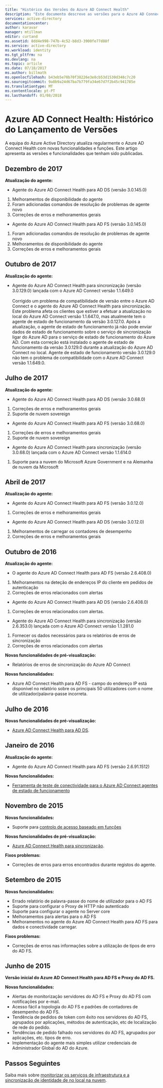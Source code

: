 ```yaml
---
title: "Histórico das Versões do Azure AD Connect Health"
description: "Este documento descreve as versões para o Azure AD Connect Health e que foi incluído nessas versões."
services: active-directory
documentationcenter: 
author: karavar
manager: mtillman
editor: curtand
ms.assetid: 8dd4e998-747b-4c52-b8d3-3900fe77d88f
ms.service: active-directory
ms.workload: identity
ms.tgt_pltfrm: na
ms.devlang: na
ms.topic: article
ms.date: 07/18/2017
ms.author: billmath
ms.openlocfilehash: b43eb5e78b70f38226e3e8cb53d1530d348c7c20
ms.sourcegitcommit: 9a8b9a24d67ba7b779fa34e67d7f2b45c941785e
ms.translationtype: MT
ms.contentlocale: pt-PT
ms.lasthandoff: 01/08/2018
---
```

# <a name="azure-ad-connect-health-version-release-history"></a>Azure AD Connect Health: Histórico do Lançamento de Versões
A equipa do Azure Active Directory atualiza regularmente o Azure AD Connect Health com novas funcionalidades e funções. Este artigo apresenta as versões e funcionalidades que tenham sido publicadas.

## <a name="december-2017"></a>Dezembro de 2017
**Atualização do agente:**

*   Agente do Azure AD Connect Health para AD DS (versão 3.0.145.0)
  1. Melhoramentos de disponibilidade do agente 
  2. Foram adicionadas comandos de resolução de problemas de agente novo
  3. Correções de erros e melhoramentos gerais
*   Agente do Azure AD Connect Health para AD FS (versão 3.0.145.0)
  1. Foram adicionadas comandos de resolução de problemas de agente novo
  2. Melhoramentos de disponibilidade do agente 
  3. Correções de erros e melhoramentos gerais
  
## <a name="october-2017"></a>Outubro de 2017
**Atualização do agente:**

 * Agente do Azure AD Connect Health para sincronização (versão 3.0.129.0) lançada com o Azure AD Connect versão 1.1.649.0
<br></br> Corrigido um problema de compatibilidade de versão entre o Azure AD Connect e o agente do Azure AD Connect Health para sincronização. Este problema afeta os clientes que estiver a efetuar a atualização no local do Azure AD Connect versão 1.1.647.0, mas atualmente tem o agente de estado de funcionamento da versão 3.0.127.0. Após a atualização, o agente de estado de funcionamento já não pode enviar dados de estado de funcionamento sobre o serviço de sincronização ligar do Azure AD para o serviço de estado de funcionamento do Azure AD. Com esta correção está instalado o agente de estado de funcionamento da versão 3.0.129.0 durante a atualização do Azure AD Connect no local. Agente de estado de funcionamento versão 3.0.129.0 não tem o problema de compatibilidade com o Azure AD Connect versão 1.1.649.0.

## <a name="july-2017"></a>Julho de 2017
**Atualização do agente:**

*   Agente do Azure AD Connect Health para AD DS (versão 3.0.68.0)
  1. Correções de erros e melhoramentos gerais
  2. Suporte de nuvem sovereign
*   Agente do Azure AD Connect Health para AD FS (versão 3.0.68.0)
  1. Correções de erros e melhoramentos gerais
  2. Suporte de nuvem sovereign
* Agente do Azure AD Connect Health para sincronização (versão 3.0.68.0) lançada com o Azure AD Connect versão 1.1.614.0
1. Suporte para a nuvem do Microsoft Azure Government e na Alemanha de nuvem da Microsoft

## <a name="april-2017"></a>Abril de 2017      
**Atualização do agente:**

*   Agente do Azure AD Connect Health para AD FS (versão 3.0.12.0)
  1. Correções de erros e melhoramentos gerais
*   Agente do Azure AD Connect Health para AD DS (versão 3.0.12.0)
  1. Melhoramentos de carregar os contadores de desempenho
  2. Correções de erros e melhoramentos gerais

## <a name="october-2016"></a>Outubro de 2016
**Atualização do agente:**

* O agente do Azure AD Connect Health para AD FS \(versão 2.6.408.0\)
1. Melhoramentos na deteção de endereços IP do cliente em pedidos de autenticação
2. Correções de erros relacionados com alertas
* Agente do Azure AD Connect Health para AD DS (versão 2.6.408.0)
1. Correções de erros relacionados com alertas.
* Agente do Azure AD Connect Health para sincronização (versão 2.6.353.0) lançada com o Azure AD Connect versão 1.1.281.0
1. Fornecer os dados necessários para os relatórios de erros de sincronização
2. Correções de erros relacionados com alertas

**Novas funcionalidades de pré-visualização:**

* Relatórios de erros de sincronização do Azure AD Connect

**Novas funcionalidades:**

* Azure AD Connect Health para AD FS - campo do endereço IP está disponível no relatório sobre os principais 50 utilizadores com o nome de utilizador/palavra-passe incorreta.

## <a name="july-2016"></a>Julho de 2016
**Novas funcionalidades de pré-visualização:**

* [Azure AD Connect Health para AD DS](active-directory-aadconnect-health-adds.md).

## <a name="january-2016"></a>Janeiro de 2016
**Atualização do agente:**

* Agente do Azure AD Connect Health para AD FS (versão 2.6.91.1512)

**Novas funcionalidades:**

* [Ferramenta de teste de conectividade para o Azure AD Connect agentes de estado de funcionamento](active-directory-aadconnect-health-agent-install.md#test-connectivity-to-azure-ad-connect-health-service)

## <a name="november-2015"></a>Novembro de 2015
**Novas funcionalidades:**

* Suporte para [controlo de acesso baseado em funções](active-directory-aadconnect-health-operations.md#manage-access-with-role-based-access-control)

**Novas funcionalidades de pré-visualização:**

* [Azure AD Connect Health para sincronização](active-directory-aadconnect-health-sync.md).

**Fixos problemas:**

* Correções de erros para erros encontrados durante registos do agente.

## <a name="september-2015"></a>Setembro de 2015
**Novas funcionalidades:**

* Errado relatório de palavra-passe do nome de utilizador para o AD FS
* Suporte para configurar o Proxy de HTTP não autenticado
* Suporte para configurar o agente no Server core
* Melhoramentos para alertas para o AD FS
* Melhoramentos no agente do Azure AD Connect Health para AD FS para dados e conectividade carregar.

**Fixos problemas:**

* Correções de erros nas informações sobre a utilização de tipos de erro do AD FS.

## <a name="june-2015"></a>Junho de 2015
**Versão inicial do Azure AD Connect Health para AD FS e Proxy do AD FS.**

**Novas funcionalidades:**

* Alertas de monitorização servidores do AD FS e Proxy do AD FS com notificações por e-mail.
* Acesso fácil a topologia do AD FS e padrões de contadores de desempenho do AD FS.
* Tendência de pedidos de token com êxito nos servidores do AD FS, agrupados por aplicações, métodos de autenticação, etc de localização de rede do pedido.
* Tendências de pedido falhado nos servidores do AD FS, agrupados por aplicações, etc. tipos de erro.
* Implementação do agente mais simples utilizar credenciais de Administrador Global do AD do Azure.  

## <a name="next-steps"></a>Passos Seguintes
Saiba mais sobre [monitorizar os serviços de infraestrutura e a sincronização de identidade de no local na nuvem](active-directory-aadconnect-health.md).

